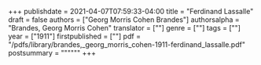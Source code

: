 +++
publishdate = 2021-04-07T07:59:33-04:00
title = "Ferdinand Lassalle"
draft = false
authors = ["Georg Morris Cohen Brandes"]
authorsalpha = "Brandes, Georg Morris Cohen"
translator = [""]
genre = [""]
tags = [""]
year = ["1911"]
firstpublished = [""]
pdf = "/pdfs/library/brandes,_georg_morris_cohen-1911-ferdinand_lassalle.pdf"
postsummary = """"""
+++
